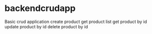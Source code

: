 # backendcrudapp
Basic crud application
create product
get product list
get product by id
update product by id
delete product by id
